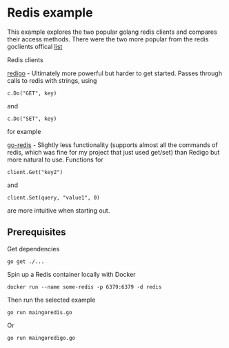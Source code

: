 # Redis example

This example explores the two popular golang redis clients and compares their access methods. There were the two more popular from the redis goclients offical [list](https://redis.io/clients#go)

Redis clients

[redigo](https://github.com/gomodule/redigo) - Ultimately more powerful but
harder to get started. Passes through calls to redis with strings, using
```
c.Do("GET", key)
```
and
```
c.Do("SET", key)
```
for example

[go-redis](https://github.com/go-redis/redis) - Slightly less functionality (supports almost all the commands of redis, which was fine for my project that just used get/set) than
Redigo but more natural to use. Functions for

```
client.Get("key2")
```

and

```
client.Set(query, "value1", 0)
```

are more intuitive when starting out.

## Prerequisites

Get dependencies
```
go get ./...
```

Spin up a Redis container locally with Docker

```
docker run --name some-redis -p 6379:6379 -d redis
```

Then run the selected example

```
go run maingoredis.go
```

Or

```
go run maingoredigo.go
```
